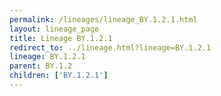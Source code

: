 ```yaml
---
permalink: /lineages/lineage_BY.1.2.1.html
layout: lineage_page
title: Lineage BY.1.2.1
redirect_to: ../lineage.html?lineage=BY.1.2.1
lineage: BY.1.2.1
parent: BY.1.2
children: ['BY.1.2.1']
---
```

